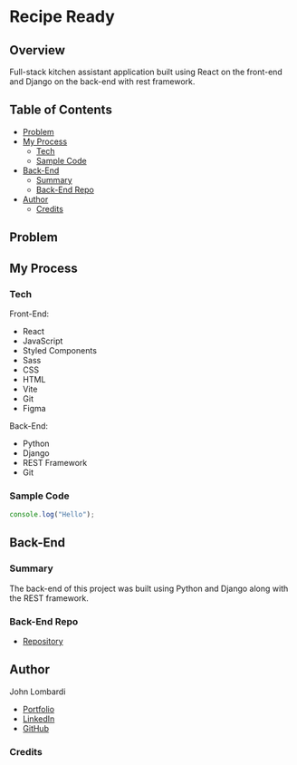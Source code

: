 # Recipe Ready

## Overview

Full-stack kitchen assistant application built using React on the front-end and Django on the back-end with rest framework.

## Table of Contents

- [Problem](#problem)
- [My Process](#my-process)
  - [Tech](#tech)
  - [Sample Code](#sample-code)
- [Back-End](#back-end)
  - [Summary](#summary)
  - [Back-End Repo](#back-end-repo)
- [Author](#author)
  - [Credits](#credits)

## Problem

## My Process

### Tech

Front-End:

- React
- JavaScript
- Styled Components
- Sass
- CSS
- HTML
- Vite
- Git
- Figma

Back-End:

- Python
- Django
- REST Framework
- Git

### Sample Code

```javascript
console.log("Hello");
```

## Back-End

### Summary

The back-end of this project was built using Python and Django along with the REST framework.

### Back-End Repo

- [Repository](https://github.com/johnlombardi389/recipe-ready-backend)

## Author

John Lombardi

- [Portfolio](https://johnlombardi389.github.io/portfolio/)
- [LinkedIn](https://www.linkedin.com/in/johnlombardi389/)
- [GitHub](https://github.com/johnlombardi389)

### Credits
